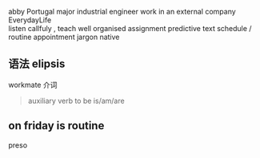 abby
Portugal
major industrial engineer
work in an external company
EverydayLife  
listen callfuly , teach well
organised
assignment
predictive text
schedule / routine
appointment
jargon
native
## 语法 elipsis
workmate
介词
> auxiliary verb
> to be
> is/am/are

on friday is routine
---
preso
